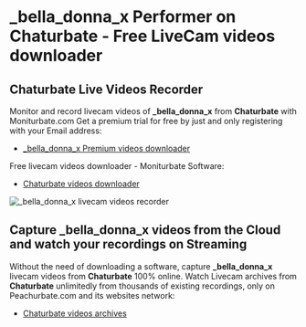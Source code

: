 # _bella_donna_x Performer on Chaturbate - Free LiveCam videos downloader

## Chaturbate Live Videos Recorder

Monitor and record livecam videos of **_bella_donna_x** from **Chaturbate** with Moniturbate.com
Get a premium trial for free by just and only registering with your Email address:
* [_bella_donna_x Premium videos downloader](https://moniturbate.com/request-demo-licence-key.html)

Free livecam videos downloader - Moniturbate Software:
* [Chaturbate videos downloader](https://moniturbate.com/moniturbate-download-software.html)

![_bella_donna_x livecam videos recorder](https://peachurnet.com/templates/moniturbate-software.png)


## Capture _bella_donna_x videos from the Cloud and watch your recordings on Streaming

Without the need of downloading a software, capture **_bella_donna_x** livecam videos from **Chaturbate** 100% online.
Watch Livecam archives from **Chaturbate** unlimitedly from thousands of existing recordings, only on Peachurbate.com and its websites network:
* [Chaturbate videos archives](https://peachurnet.com/)